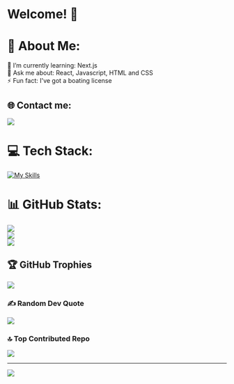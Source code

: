 # Welcome! 👋

# 💫 About Me:
🌱 I’m currently learning: Next.js<br>💬 Ask me about: React, Javascript, HTML and CSS<br>⚡ Fun fact: I've got a boating license


## 🌐 Contact me:
<a href="https://www.linkedin.com/in/federico-borrometi/" target="_blank">
   <img src="https://img.shields.io/badge/LinkedIn-0077B5?style=for-the-badge&logo=linkedin&logoColor=0e76a8&color=black">
</a>

# 💻 Tech Stack:
[![My Skills](https://skillicons.dev/icons?i=react,js,html,css,sass,nextjs,vite,firebase,git,vercel,nodejs,bootstrap,java,c,mysql,postman&perline=8)](https://skillicons.dev)

# 📊 GitHub Stats:
![](https://github-readme-stats.vercel.app/api?username=federico-init&theme=tokyonight&hide_border=false&include_all_commits=true&count_private=true)<br/>
![](https://github-readme-streak-stats.herokuapp.com/?user=federico-init&theme=tokyonight&hide_border=false)<br/>
![](https://github-readme-stats.vercel.app/api/top-langs/?username=federico-init&theme=tokyonight&hide_border=false&include_all_commits=true&count_private=true&layout=compact)

## 🏆 GitHub Trophies
![](https://github-profile-trophy.vercel.app/?username=federico-init&theme=nord&no-frame=false&no-bg=false&margin-w=4)

### ✍️ Random Dev Quote
![](https://quotes-github-readme.vercel.app/api?type=horizontal&theme=tokyonight)

### 🔝 Top Contributed Repo
![](https://github-contributor-stats.vercel.app/api?username=federico-init&limit=5&theme=tokyonight&combine_all_yearly_contributions=true)

---
[![](https://visitcount.itsvg.in/api?id=federico-init&icon=2&color=0)](https://visitcount.itsvg.in)

<!-- Proudly created with GPRM ( https://gprm.itsvg.in ) -->
